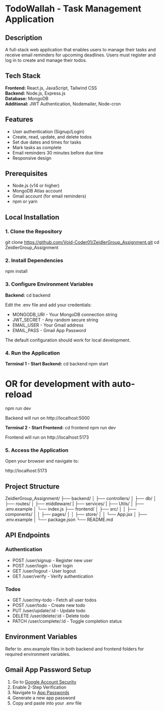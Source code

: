# TodoWallah - Task Management Application

## Description

A full-stack web application that enables users to manage their tasks and receive email reminders for upcoming deadlines. Users must register and log in to create and manage their todos.

## Tech Stack

**Frontend:** React.js, JavaScript, Tailwind CSS  
**Backend:** Node.js, Express.js  
**Database:** MongoDB  
**Additional:** JWT Authentication, Nodemailer, Node-cron

## Features

- User authentication (Signup/Login)
- Create, read, update, and delete todos
- Set due dates and times for tasks
- Mark tasks as complete
- Email reminders 30 minutes before due time
- Responsive design

## Prerequisites

- Node.js (v14 or higher)
- MongoDB Atlas account
- Gmail account (for email reminders)
- npm or yarn

## Local Installation

### 1. Clone the Repository
git clone https://github.com/Void-Coder01/ZeidlerGroup_Assignment.git
cd ZeidlerGroup_Assignment


### 2. Install Dependencies
npm install


### 3. Configure Environment Variables

**Backend:**
cd backend

Edit the .env file and add your credentials:
- MONGODB_URI - Your MongoDB connection string
- JWT_SECRET - Any random secure string
- EMAIL_USER - Your Gmail address
- EMAIL_PASS - Gmail App Password

The default configuration should work for local development.

### 4. Run the Application

**Terminal 1 - Start Backend:**
cd backend
npm start
# OR for development with auto-reload
npm run dev

Backend will run on http://localhost:5000

**Terminal 2 - Start Frontend:**
cd frontend
npm run dev

Frontend will run on http://localhost:5173

### 5. Access the Application

Open your browser and navigate to:

http://localhost:5173


## Project Structure

ZeidlerGroup_Assignment/
├── backend/
│   ├── controllers/
│   ├── db/
│   ├── routes/
│   ├── middleware/
|   ├── services/
|   ├── Utils/
│   ├── .env.example
│   └── index.js
├── frontend/
│   ├── src/
│   │   ├── components/
│   │   ├── pages/
│   │   ├── store/
│   │   └── App.jsx
│   ├── .env.example
│   └── package.json
└── README.md

## API Endpoints

### Authentication
- POST /user/signup - Register new user
- POST /user/login - User login
- GET /user/logout - User logout
- GET /user/verify - Verify authentication

### Todos
- GET /user/my-todo - Fetch all user todos
- POST /user/todo - Create new todo
- PUT /user/update/:id - Update todo
- DELETE /user/delete/:id - Delete todo
- PATCH /user/complete/:id - Toggle completion status

## Environment Variables

Refer to .env.example files in both backend and frontend folders for required environment variables.


## Gmail App Password Setup

1. Go to [Google Account Security](https://myaccount.google.com/security)
2. Enable 2-Step Verification
3. Navigate to [App Passwords](https://myaccount.google.com/apppasswords)
4. Generate a new app password
5. Copy and paste into your .env file